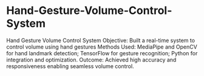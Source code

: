 # Hand-Gesture-Volume-Control-System
Hand Gesture Volume Control System Objective: Built a real-time system to control volume using hand gestures Methods Used: MediaPipe and OpenCV for hand landmark detection; TensorFlow for gesture recognition; Python  for integration and optimization. Outcome: Achieved high accuracy and responsiveness enabling seamless volume control.
